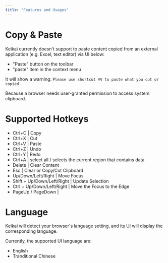 ```yaml
---
title: "Features and Usages"
---
```


# Copy & Paste
Keikai currently doesn't support to paste content copied from an external application (e.g. Excel, text editor) via UI below:
* "Paste" button on the toolbar
* "paste" item in the context menu

It will show a warning:
`Please use shortcut ⌘V to paste what you cut or copied.`

Because a browser needs user-granted permission to access system clipboard.


# Supported Hotkeys
* Ctrl+C | Copy
* Ctrl+X | Cut
* Ctrl+V | Paste
* Ctrl+Z | Undo
* Ctrl+Y | Redo
* Ctrl+A | select all / selects the current region that contains data
* Delete  | Clear Content
* Esc                        | Clear or Copy/Cut Clipboard
* Up/Down/Left/Right         | Move Focus
* Shift + Up/Down/Left/Right | Update Selection
* Ctrl + Up/Down/Left/Right | Move the Focus to the Edge
* PageUp / PageDown |


# Language
Keikai will detect your browser's language setting, and its UI will display the corresponding language.

Currently, the supported UI language are:
* English
* Tranditional Chinese

